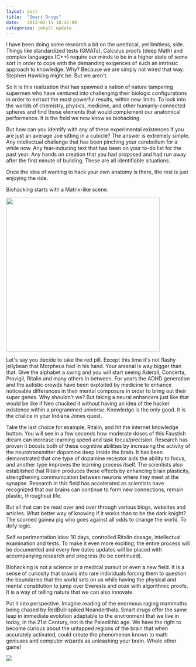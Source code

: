 ```yaml
---
layout: post
title:  "Smart Drugs"
date:   2013-02-15 18:42:09
categories: jekyll update
---
```

I have been doing some research a bit on the unethical, yet limitless, side. Things like standardized tests (GMATs), Calculus proofs (deep Math) and complex languages (C++) require our minds to be in a higher state of some sort in order to cope with the demanding exigences of such an intrinsic approach to knowledge. Why? Because we are simply not wired that way. Stephen Hawking might be. But we aren't.

So it is this realization that has spawned a nation of nature tampering supermen who have ventured into challenging their biologic configurations in order to extract the most powerful results, within new limits. To look into the worlds of chemistry, physics, medicine, and other humanly-connected spheres and find those elements that would complement our anatomical performance. It is the field we now know as biohacking.

But how can you identify with any of these experimental existences if you are just an average Joe sitting in a cubicle? The answer is extremely simple. Any intellectual challenge that has been pinching your cerebellum for a while now. Any fear-inducing text that has been on your to-do list for the past year. Any hands on creation that you had proposed and had run away after the first minute of building. These are all identifiable situations.

Once the idea of wanting to hack your own anatomy is there, the rest is just enjoying the ride.

Biohacking starts with a Matrix-like scene.

<img src="http://ubersapiensdotcom.files.wordpress.com/2013/02/morpheus-red-or-blue-pill-the-matrix-1957140-500-568.jpg" style="height: 420px; width: auto;">

Let's say you decide to take the red pill. Except this time it's not flashy jellybean that Morpheus had in his hand. Your arsenal is way bigger than that. Give the alphabet a swing and you will start seeing Aderall, Concerta, Provigil, Ritalin and many others in between. For years the ADHD generation and the autistic crowds have been exploited by medicine to enhance noticeable differences in their mental composure in order to bring out their super genes. Why shouldn't we? But taking a neural enhancers just like that would be like if Neo chucked it without having an idea of the hacker existence within a programmed universe. Knowledge is the only good. It is the chalice in your Indiana Jones quest.

Take the last choice for example, Ritalin, and hit the internet knowledge button. You will see in a few seconds how moderate doses of this Faustish dream can increase learning speed and task focus/precision. Research has proven it boosts both of these cognitive abilities by increasing the activity of the neurotransmitter dopamine deep inside the brain. It has been demonstrated that one type of dopamine receptor aids the ability to focus, and another type improves the learning process itself. The scientists also established that Ritalin produces these effects by enhancing brain plasticity, strengthening communication between neurons where they meet at the synapse. Research in this field has accelerated as scientists have recognized that our brains can continue to form new connections, remain plastic, throughout life.

But all that can be read over and over through various blogs, websites and articles. What better way of knowing if it works than to be the dark knight? The scorned guinea pig who goes against all odds to change the world. To defy logic.

Self experimentation idea: 10 days, controlled Ritalin dosage, intellectual examination and tests. To make it even more exciting, the entire process will be documented and every few dates updates will be placed with accompanying research and progress (to be continued).

Biohacking is not a science or a medical pursuit or even a new field. It is a sense of curiosity that crawls into rare individuals forcing them to question the boundaries that the world sets on us while having the physical and mental constitution to jump over Everests and ooze with algorithmic proofs. It is a way of telling nature that we can also innovate.

Put it into perspective. Imagine reading of the enormous raging mammoths being chased by RedBull-spiked Neanderthals. Smart drugs offer the same leap in immediate evolution adaptable to the environment that we live in today, in the 21st Century, not in the Paleolithic age. We have the right to become curious about the untapped regions of the brain that when accurately activated, could create the phenomenon known to math geniuses and computer wizards as unleashing your brain. Whole other game!

<img src="http://ubersapiensdotcom.files.wordpress.com/2013/02/nootropics-lucid.jpg">